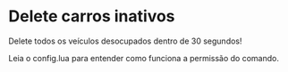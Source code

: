 # Delete carros inativos

Delete todos os veículos desocupados dentro de 30 segundos!

Leia o config.lua para entender como funciona a permissão do comando.
